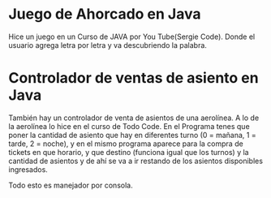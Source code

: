 # Juego de Ahorcado en Java

Hice un juego en un Curso de JAVA por You Tube(Sergie Code). Donde el usuario agrega letra por letra y va descubriendo la palabra.

# Controlador de ventas de asiento en Java

También hay un controlador de venta de asientos de una aerolínea. A lo de la aerolínea lo hice en el curso de Todo Code. En el Programa tenes que poner la cantidad de asiento que hay en diferentes turno (0 = mañana, 1 = tarde, 2 = noche), y en el mismo programa aparece para la compra de tickets en que horario, y que destino (funciona igual que los turnos) y la cantidad de asientos y de ahí se va a ir restando de los asientos disponibles ingresados.

Todo esto es manejador por consola.